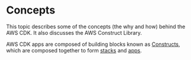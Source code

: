 # Concepts<a name="core_concepts"></a>

This topic describes some of the concepts \(the why and how\) behind the AWS CDK\. It also discusses the AWS Construct Library\.

AWS CDK apps are composed of building blocks known as [Constructs](constructs.md), which are composed together to form [stacks](https://docs.aws.amazon.com/cdk/api/v2/docs/aws-cdk-lib.Stack.html) and [apps](https://docs.aws.amazon.com/cdk/api/v2/docs/aws-cdk-lib.App.html)\.